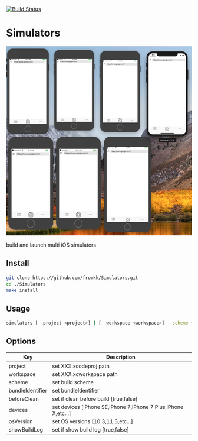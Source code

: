 [![Build Status](https://travis-ci.org/fromkk/Simulators.svg?branch=master)](https://travis-ci.org/fromkk/Simulators)

# Simulators

![simulators](./simulators.png)

build and launch multi iOS simulators

## Install

```bash
git clone https://github.com/fromkk/Simulators.git
cd ./Simulators
make install
```

## Usage

```bash
simulators [--project <project>] | [--workspace <workspace>] --scheme <scheme> --bundleIdentifier <bundleIdentifier> --beforeClean <beforeClean> --devices <devices> --osVersion <osVersion> --showBuildLog <showBuildLog>
```

## Options

Key | Description
-----|--------------
project | set XXX.xcodeproj path
workspace | set XXX.xcworkspace path
scheme | set build scheme
bundleIdentifier | set bundleIdentifier
beforeClean | set if clean before build [true,false]
devices | set devices [iPhone SE,iPhone 7,iPhone 7 Plus,iPhone X,etc...]
osVersion |  set OS versions [10.3,11.3,etc...]
showBuildLog | set if show build log [true,false]
